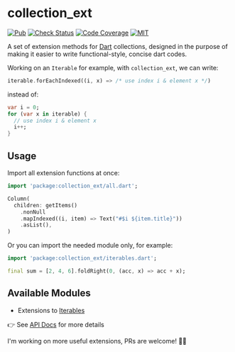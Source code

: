 # collection_ext

[![Pub][pub-badge]][pub]
[![Check Status][check-badge]][github-runs]
[![Code Coverage][codecov-badge]][codecov]
[![MIT][license-badge]][license]

A set of extension methods for [Dart] collections, designed in the purpose of making it easier to write functional-style, concise dart codes.

Working on an `Iterable` for example, with `collection_ext`, we can write:

```dart
iterable.forEachIndexed((i, x) => /* use index i & element x */)
```

instead of:

```dart
var i = 0;
for (var x in iterable) {
  // use index i & element x
  i++;
}
```

## Usage

Import all extension functions at once:

```dart
import 'package:collection_ext/all.dart';

Column(
  children: getItems()
    .nonNull
    .mapIndexed((i, item) => Text("#$i ${item.title}"))
    .asList(),
)
```

Or you can import the needed module only, for example:

```dart
import 'package:collection_ext/iterables.dart';

final sum = [2, 4, 6].foldRight(0, (acc, x) => acc + x);
```

## Available Modules

- Extensions to [Iterables]

:point_right: See [API Docs] for more details

I'm working on more useful extensions, PRs are welcome! :beers:🖖


[Dart]: https://dart.dev
[github-runs]: https://github.com/xinthink/dart_collection_ext/actions
[check-badge]: https://github.com/xinthink/dart_collection_ext/workflows/check/badge.svg
[codecov-badge]: https://codecov.io/gh/xinthink/dart_collection_ext/branch/master/graph/badge.svg
[codecov]: https://codecov.io/gh/xinthink/dart_collection_ext
[license-badge]: https://img.shields.io/github/license/xinthink/dart_collection_ext
[license]: https://raw.githubusercontent.com/xinthink/dart_collection_ext/master/LICENSE
[pub]: https://pub.dev/packages/collection_ext
[pub-badge]: https://img.shields.io/pub/v/collection_ext.svg
[API Docs]: https://xinthink.github.io/dart_collection_ext/index.html
[Iterables]: https://xinthink.github.io/dart_collection_ext/iterables/IterableExt.html
